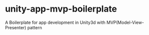 # unity-app-mvp-boilerplate
A Boilerplate for app development in Unity3d with MVP(Model-View-Presenter) pattern

